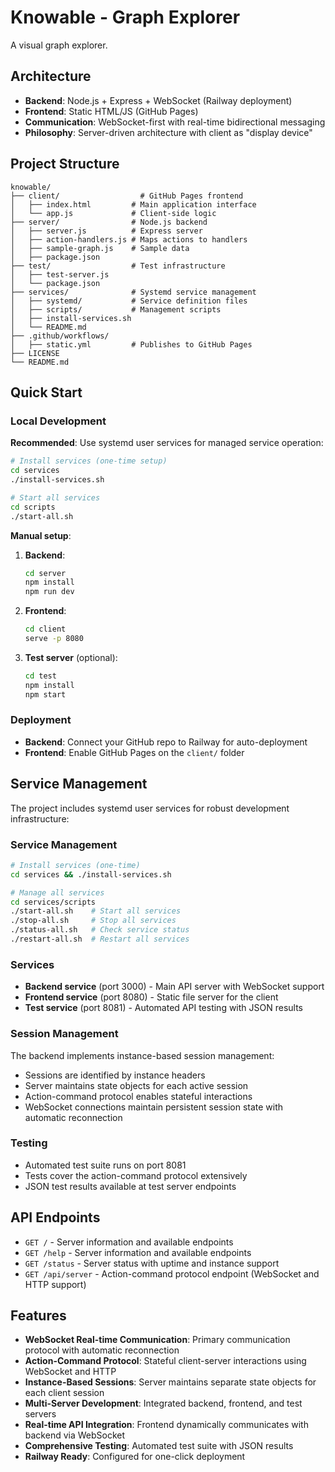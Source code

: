 # Knowable - Graph Explorer

A visual graph explorer.

## Architecture

- **Backend**: Node.js + Express + WebSocket (Railway deployment)
- **Frontend**: Static HTML/JS (GitHub Pages)
- **Communication**: WebSocket-first with real-time bidirectional messaging
- **Philosophy**: Server-driven architecture with client as "display device"

## Project Structure

```
knowable/
├── client/                  # GitHub Pages frontend
│   ├── index.html         # Main application interface
│   └── app.js             # Client-side logic
├── server/                # Node.js backend
│   ├── server.js          # Express server
│   ├── action-handlers.js # Maps actions to handlers
│   ├── sample-graph.js    # Sample data
│   ├── package.json
├── test/                  # Test infrastructure
│   ├── test-server.js
│   └── package.json
├── services/              # Systemd service management
│   ├── systemd/           # Service definition files
│   ├── scripts/           # Management scripts
│   ├── install-services.sh
│   └── README.md
├── .github/workflows/     
│   ├── static.yml         # Publishes to GitHub Pages
├── LICENSE
└── README.md
```

## Quick Start

### Local Development

**Recommended**: Use systemd user services for managed service operation:
```bash
# Install services (one-time setup)
cd services
./install-services.sh

# Start all services
cd scripts
./start-all.sh
```

**Manual setup**:
1. **Backend**:
   ```bash
   cd server
   npm install
   npm run dev
   ```

2. **Frontend**:
   ```bash
   cd client
   serve -p 8080
   ```

3. **Test server** (optional):
   ```bash
   cd test
   npm install
   npm start
   ```

### Deployment

- **Backend**: Connect your GitHub repo to Railway for auto-deployment
- **Frontend**: Enable GitHub Pages on the `client/` folder

## Service Management

The project includes systemd user services for robust development infrastructure:

### Service Management
```bash
# Install services (one-time)
cd services && ./install-services.sh

# Manage all services
cd services/scripts
./start-all.sh    # Start all services
./stop-all.sh     # Stop all services
./status-all.sh   # Check service status
./restart-all.sh  # Restart all services
```

### Services
- **Backend service** (port 3000) - Main API server with WebSocket support
- **Frontend service** (port 8080) - Static file server for the client  
- **Test service** (port 8081) - Automated API testing with JSON results

### Session Management
The backend implements instance-based session management:
- Sessions are identified by instance headers
- Server maintains state objects for each active session
- Action-command protocol enables stateful interactions
- WebSocket connections maintain persistent session state with automatic reconnection

### Testing
- Automated test suite runs on port 8081
- Tests cover the action-command protocol extensively
- JSON test results available at test server endpoints

## API Endpoints

- `GET /` - Server information and available endpoints
- `GET /help` - Server information and available endpoints
- `GET /status` - Server status with uptime and instance support
- `GET /api/server` - Action-command protocol endpoint (WebSocket and HTTP support)

## Features

- **WebSocket Real-time Communication**: Primary communication protocol with automatic reconnection
- **Action-Command Protocol**: Stateful client-server interactions using WebSocket and HTTP
- **Instance-Based Sessions**: Server maintains separate state objects for each client session
- **Multi-Server Development**: Integrated backend, frontend, and test servers
- **Real-time API Integration**: Frontend dynamically communicates with backend via WebSocket
- **Comprehensive Testing**: Automated test suite with JSON results
- **Railway Ready**: Configured for one-click deployment
